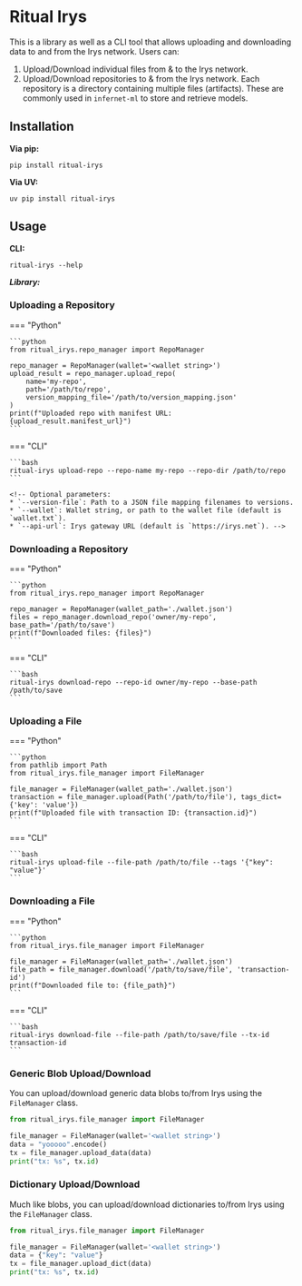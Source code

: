 # Ritual Irys

This is a library as well as a CLI tool that allows uploading and downloading data to
and from the Irys network. Users can:

1. Upload/Download individual files from & to the Irys network.
2. Upload/Download repositories to & from the Irys network. Each repository is a
   directory containing multiple files (artifacts). These are commonly used in
   `infernet-ml` to store and retrieve models.
<!-- 
For more information, refer to the [Ritual Irys documentation]
(https://ritual-irys.docs.ritual.net/). -->

## Installation

**Via pip:**

```
pip install ritual-irys
```

**Via UV:**

```
uv pip install ritual-irys
```

## Usage

**CLI:**

```
ritual-irys --help
```

***Library:***
### Uploading a Repository

=== "Python"

    ```python
    from ritual_irys.repo_manager import RepoManager

    repo_manager = RepoManager(wallet='<wallet string>')
    upload_result = repo_manager.upload_repo(
        name='my-repo',
        path='/path/to/repo',
        version_mapping_file='/path/to/version_mapping.json'
    )
    print(f"Uploaded repo with manifest URL: {upload_result.manifest_url}")
    ```

=== "CLI"

    ```bash
    ritual-irys upload-repo --repo-name my-repo --repo-dir /path/to/repo
    ```

    <!-- Optional parameters:
    * `--version-file`: Path to a JSON file mapping filenames to versions.
    * `--wallet`: Wallet string, or path to the wallet file (default is `wallet.txt`).
    * `--api-url`: Irys gateway URL (default is `https://irys.net`). -->

### Downloading a Repository

=== "Python"

    ```python
    from ritual_irys.repo_manager import RepoManager

    repo_manager = RepoManager(wallet_path='./wallet.json')
    files = repo_manager.download_repo('owner/my-repo', base_path='/path/to/save')
    print(f"Downloaded files: {files}")
    ```

=== "CLI"

    ```bash
    ritual-irys download-repo --repo-id owner/my-repo --base-path /path/to/save
    ```
<!-- 
    Optional parameters:
    * `--force-download`: Force download even if files already exist. -->

### Uploading a File

=== "Python"

    ```python
    from pathlib import Path
    from ritual_irys.file_manager import FileManager

    file_manager = FileManager(wallet_path='./wallet.json')
    transaction = file_manager.upload(Path('/path/to/file'), tags_dict={'key': 'value'})
    print(f"Uploaded file with transaction ID: {transaction.id}")
    ```

=== "CLI"

    ```bash
    ritual-irys upload-file --file-path /path/to/file --tags '{"key": "value"}'
    ```

### Downloading a File

=== "Python"

    ```python
    from ritual_irys.file_manager import FileManager

    file_manager = FileManager(wallet_path='./wallet.json')
    file_path = file_manager.download('/path/to/save/file', 'transaction-id')
    print(f"Downloaded file to: {file_path}")
    ```

=== "CLI"

    ```bash
    ritual-irys download-file --file-path /path/to/save/file --tx-id transaction-id
    ```

### Generic Blob Upload/Download

You can upload/download generic data blobs to/from Irys using the
`FileManager` class.


```python
from ritual_irys.file_manager import FileManager

file_manager = FileManager(wallet='<wallet string>')
data = "yooooo".encode()
tx = file_manager.upload_data(data)
print("tx: %s", tx.id)

```

### Dictionary Upload/Download

Much like blobs, you can upload/download dictionaries to/from Irys using the
`FileManager` class.

```python
from ritual_irys.file_manager import FileManager

file_manager = FileManager(wallet='<wallet string>')
data = {"key": "value"}
tx = file_manager.upload_dict(data)
print("tx: %s", tx.id)
```




<!-- ## Developing

You might find yourself iterating on both `ritual_irys` & `ritual_pyirys` when
doing development. To make sure that the correct modules are imported, set the
`PYTHONPATH` environment variable like so:

```
export PYTHONPATH="libraries/ritual_irys/src:libraries/ritual_pyirys/src"
``` -->
